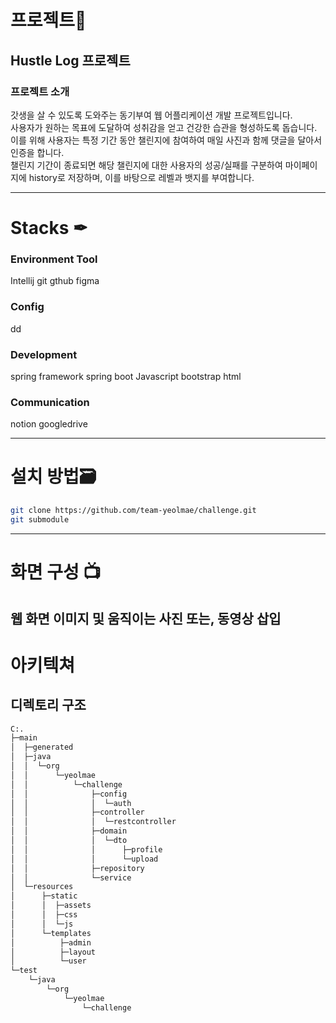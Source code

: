 # 프로젝트📒
## Hustle Log 프로젝트
### 프로젝트 소개
갓생을 살 수 있도록 도와주는 동기부여 웹 어플리케이션 개발 프로젝트입니다.
<br>
사용자가 원하는 목표에 도달하여 성취감을 얻고 건강한 습관을 형성하도록 돕습니다.
<br>
이를 위해 사용자는 특정 기간 동안 챌린지에 참여하여 매일 사진과 함께 댓글을 달아서 인증을 합니다.
<br>
챌린지 기간이 종료되면 해당 챌린지에 대한 사용자의 성공/실패를 구분하여 마이페이지에 history로 저장하며, 이를 바탕으로 레벨과 뱃지를 부여합니다.
***
# Stacks ✒
### Environment Tool
Intellij git gthub figma

### Config
dd

### Development
spring framework spring boot Javascript bootstrap html

### Communication
notion googledrive

***

# 설치 방법🗃️
```bash
git clone https://github.com/team-yeolmae/challenge.git
git submodule
```
---
# 화면 구성 📺
웹 화면 이미지 및 움직이는 사진 또는, 동영상 삽입
---
# 아키텍쳐
## 디렉토리 구조
```bash
C:.                                  
├─main                               
│  ├─generated                       
│  ├─java                            
│  │  └─org                          
│  │      └─yeolmae                  
│  │          └─challenge            
│  │              ├─config           
│  │              │  └─auth          
│  │              ├─controller       
│  │              │  └─restcontroller
│  │              ├─domain           
│  │              │  └─dto           
│  │              │      ├─profile   
│  │              │      └─upload
│  │              ├─repository
│  │              └─service
│  └─resources
│      ├─static
│      │  ├─assets
│      │  ├─css
│      │  └─js
│      └─templates
│          ├─admin
│          ├─layout
│          └─user
└─test
    └─java
        └─org
            └─yeolmae
                └─challenge
```

